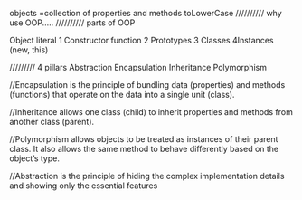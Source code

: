 objects =collection of properties and methods
toLowerCase
//////////
why use OOP.....
//////////
parts of OOP

Object literal
1 Constructor function
2 Prototypes
3 Classes
4Instances (new, this)

/////////
4 pillars
Abstraction Encapsulation Inheritance Polymorphism

//Encapsulation is the principle of bundling data (properties) and methods (functions) that operate on the data into a single unit (class).

//Inheritance allows one class (child) to inherit properties and methods from another class (parent).

//Polymorphism allows objects to be treated as instances of their parent class. It also allows the same method to behave differently based on the object’s type.

//Abstraction is the principle of hiding the complex implementation details and showing only the essential features
